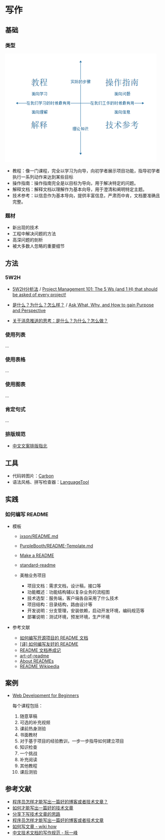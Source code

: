 # 写作

## 基础

### 类型

![content-type.png](./content-type.png)

- 教程：像一门课程，完全以学习为向导，向初学者展示项目功能，指导初学者执行一系列动作来达到某些目标
- 操作指南：操作指南完全是以目标为导向，用于解决特定的问题。
- 解释文档：解释文档以理解作为基本向导，用于澄清和阐明特定主题。
- 技术参考：以信息作为基本导向，提供丰富信息，严肃而中肯，文档要准确且完整。

### 题材

- 新出现的技术
- 工程中解决问题的方法
- 高深问题的剖析
- 被大多数人忽略的重要细节

## 方法

### 5W2H

- [5W2H分析法](https://baike.baidu.com/item/5W2H分析法/8111597) / [Project Management 101: The 5 Ws (and 1 H) that should be asked of every project!](https://www.workfront.com/blog/project-management-101-the-5-ws-and-1-h-that-should-be-asked-of-every-project)
- [是什么？为什么？怎么样？](http://www.china.com.cn/xxsb/txt/2004-05/25/content_5572117.htm) / [Ask What, Why, and How to gain Purpose and Perspective](https://medium.com/@Bar_Code/purpose-and-perspective-through-what-why-and-how-e158bf63e764)

- [关于消息推送的思考：是什么？为什么？怎么做？](https://www.yunyingpai.com/app/459645.html)


### 使用列表

...

### 使用表格

...

### 使用图表

...

### 肯定句式

...

### 排版规范

- [中文文案排版指北](https://github.com/sparanoid/chinese-copywriting-guidelines)

## 工具

- 代码转图片：[Carbon](https://carbon.now.sh/)
- 语法风格、拼写检查器：[LanguageTool](https://languagetool.org/)

## 实践

### 如何编写 README


- 模板

    - [jxson/README.md](https://gist.github.com/jxson/1784669)
    - [PurpleBooth/README-Template.md](https://gist.github.com/PurpleBooth/109311bb0361f32d87a2)
    - [Make a README](https://www.makeareadme.com/)
    - [standard-readme](https://github.com/RichardLitt/standard-readme)
    - 美柚业务项目

        - 项目文档：需求文档，设计稿，接口等
        - 功能概述：功能结构辅以复杂业务的流程图
        - 技术选型：服务端，客户端各自采用了什么技术
        - 项目结构：目录结构，路由设计等
        - 开发说明：分支管理，安装依赖，启动开发环境，编码规范等
        - 部署说明：测试环境，预发环境，生产环境

- 参考文献

    - [如何编写开源项目的 README 文档](https://blog.coding.net/blog/how-to-make-readme)
    - [[译] 如何编写友好的 README](https://segmentfault.com/a/1190000006834614)
    - [README 文档养成记](https://linuxstory.org/writing-a-friendly-readme/)
    - [art-of-readme](https://github.com/noffle/art-of-readme)
    - [About READMEs](https://help.github.com/articles/about-readmes/)
    - [README Wikipedia](https://en.wikipedia.org/wiki/README)

## 案例

- [Web Development for Beginners](https://microsoft.github.io/Web-Dev-For-Beginners/#/)

    每个课程包括：

    1. 随意草稿
    2. 可选的补充视频
    3. 课前热身测验
    4. 书面教材
    5. 对于基于项目的经验教训，一步一步指导如何建立项目
    6. 知识检查
    7. 一个挑战
    8. 补充阅读
    9. 其他教程
    10. 课后测验

## 参考文献

- [程序员怎样才能写出一篇好的博客或者技术文章？](https://www.zhihu.com/question/40716838)
- [如何才能写出一篇好的技术文章](https://www.jianshu.com/p/06a50b44a776)
- [分享下写技术文章的思路](https://blog.fundebug.com/2018/09/29/how-to-write-technology-blog/)
- [程序员怎样才能写出一篇好的博客或者技术文章](https://cloud.tencent.com/developer/article/1191547)
- [如何写文章 - wiki how](https://zh.wikihow.com/%E5%86%99%E6%96%87%E7%AB%A0)
- [中文技术文档的写作规范 - 阮一峰](https://www.ruanyifeng.com/blog/2016/10/document_style_guide.html)
